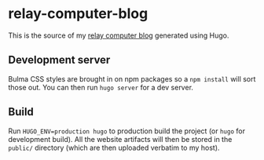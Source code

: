 # relay-computer-blog

This is the source of my [relay computer blog](https://relaycomputer.co.uk) generated using Hugo.

## Development server

Bulma CSS styles are brought in on npm packages so a `npm install` will sort those out. You can then run `hugo server` for a dev server.

## Build

Run `HUGO_ENV=production hugo` to production build the project (or `hugo` for development build). All the website artifacts will then be stored in the `public/` directory (which are then uploaded verbatim to my host).
